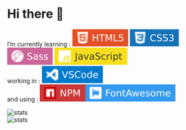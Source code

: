 # Hi there 👋

I’m currently learning :
<img src="./img/html5.svg">
<img src="./img/css.svg">
<img src="./img/sass.svg">
<img src="./img/javascript.svg">
<br>
working in :
<img src="./img/vscode.svg">
<br>
and using :
<img src="./img/npm.svg"><img src="./img/fontawesome.svg">
<br>


![stats](https://github-readme-stats.vercel.app/api?username=asmadeusx&show_icons=true&theme=dark&disable_animations=true)<br>
![stats](https://github-readme-stats.vercel.app/api/top-langs?username=asmadeusx&layout=compact&card_width=445&theme=dark)

<!--
**asmadeusx/asmadeusx** is a ✨ _special_ ✨ repository because its `README.md` (this file) appears on your GitHub profile.

Here are some ideas to get you started:

- 🔭 I’m currently working on ...
- 🌱 I’m currently learning ...
- 👯 I’m looking to collaborate on ...
- 🤔 I’m looking for help with ...
- 💬 Ask me about ...
- 📫 How to reach me: ...
- 😄 Pronouns: ...
- ⚡ Fun fact: ...
-->
